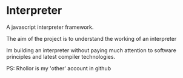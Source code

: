 Interpreter
===========

A javascript interpreter framework.

The aim of the project is to
understand the working of an interpreter




Im building an interpreter without paying much attention to software principles and latest compiler technologies.

PS: Rhollor is my 'other' account in github